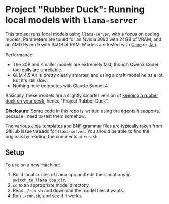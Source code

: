 # Project "Rubber Duck": Running local models with `llama-server`

This project runs local models using `llama-server`, with a focus on coding models. Parameters are tuned for an Nvidia 3090 with 24GB of VRAM, and an AMD Ryzen 9 with 64GB of RAM. Models are tested with [Cline](https://cline.bot/) or [Jan](https://jan.ai/).

Performance:

- The 30B and smaller models are extremely fast, though Qwen3 Coder tool calls are unreliable.
- GLM 4.5 Air is pretty clearly smarter, and using a draft model helps a lot. But it's still _slow_.
- Nothing here competes with Claude Sonnet 4.

Basically, these models are a slightly smarter version of [keeping a rubber duck on your desk](https://en.wikipedia.org/wiki/Rubber_duck_debugging), hence "Project Rubber Duck".

**Disclosure:** Some code in this repo is written using the agents it supports, because I need to test them somehow.

The various Jinja templates and BNF grammar files are typically taken from GitHub issue threads for `llama-server`. You should be able to find the originals by reading the comments in `run.sh`.

## Setup

To use on a new machine:

1. Build local copies of llama.cpp and edit their locations in `switch_to_llama_cpp_dir`.
1. `cd` to an appropriate model directory.
2. Read `./run.sh` and download the model files it wants.
3. Run `./run.sh`, and see if it works.
